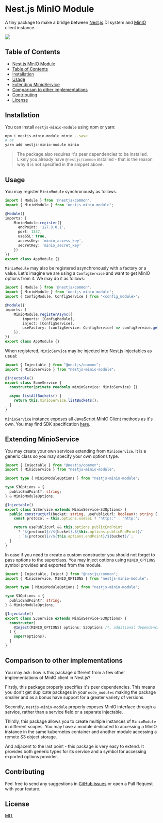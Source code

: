 # Nest.js MinIO Module

A tiny package to make a bridge between [Nest.js](https://nestjs.com) DI system and [MinIO](https://docs.min.io/docs/javascript-client-api-reference.html) client instance.

![](https://img.shields.io/bundlephobia/minzip/nestjs-minio-module?style=social)

## Table of Contents

- [Nest.js MinIO Module](#nestjs-minio-module)
- [Table of Contents](#table-of-contents)
- [Installation](#installation)
- [Usage](#usage)
- [Extending MinioService](#extending-minioservice)
- [Comparison to other implementations](#comparison-to-other-implementations)
- [Contributing](#contributing)
- [License](#license)

## Installation

You can install `nestjs-minio-module` using npm or yarn:

```bash
npm i nestjs-minio-module minio --save
# or
yarn add nestjs-minio-module minio
```

> The package also requires it's peer dependencies to be installed. Likely you already have `@nestjs/common` installed - that is the reason why it is not specified in the snippet above.

## Usage

You may register `MinioModule` synchronously as follows.

```typescript
import { Module } from '@nestjs/common';
import { MinioModule } from 'nestjs-minio-module';

@Module({
imports: [
    MinioModule.register({
      endPoint: '127.0.0.1',
      port: 1337,
      useSSL: true,
      accessKey: 'minio_access_key',
      secretKey: 'minio_secret_key'
    })
})
export class AppModule {}
```

`MinioModule` may also be registered asynchronously with a factory or a value. Let's imagine we are using a `ConfigService` and want to get MinIO options from it. We may do it as follows:

```typescript
import { Module } from '@nestjs/common';
import { MinioModule } from 'nestjs-minio-module';
import { ConfigModule, ConfigService } from '<config_module>';

@Module({
imports: [
    MinioModule.registerAsync({
        imports: [ConfigModule],
        inject: [ConfigService],
        useFactory: (configService: ConfigService) => configService.get('minio'),
    }),
})
export class AppModule {}
```

When registered, `MinioService` may be injected into Nest.js injectables as usual:

```typescript
import { Injectable } from "@nestjs/common";
import { MinioService } from "nestjs-minio-module";

@Injectable()
export class SomeService {
  constructor(private readonly minioService: MinioService) {}

  async listAllBuckets() {
    return this.minioService.listBuckets();
  }
}
```

`MinioService` instance exposes all JavaScript MinIO Client methods as it's own. You may find SDK specification [here](https://docs.min.io/docs/javascript-client-api-reference.html).

## Extending MinioService

You may create your own services extending from `MinioService`. It is a generic class so you may specify your own options type.

```typescript
import { Injectable } from "@nestjs/common";
import { MinioService } from "nestjs-minio-module";

import type { MinioModuleOptions } from "nestjs-minio-module";

type S3Options = {
  publicEndPoint?: string;
} & MinioModuleOptions;

@Injectable()
export class S3Service extends MinioService<S3Options> {
  public constructUrl(bucket: string, usePublicUrl: boolean): string {
    const protocol = this.options.useSSL ? "https:" : "http:";

    return usePublicUrl && this.options.publicEndPoint
      ? `${protocol}//${bucket}.${this.options.publicEndPoint}/`
      : `${protocol}//${this.options.endPoint}/${bucket}/`;
  }
}
```

In case if you need to create a custom constructor you should not forget to pass options to the superclass. You may inject options using `MINIO_OPTIONS` symbol provided and exported from the module.

```typescript
import { Injectable, Inject } from "@nestjs/common";
import { MinioService, MINIO_OPTIONS } from "nestjs-minio-module";

import type { MinioModuleOptions } from "nestjs-minio-module";

type S3Options = {
  publicEndPoint?: string;
} & MinioModuleOptions;

@Injectable()
export class S3Service extends MinioService<S3Options> {
  constructor(
    @Inject(MINIO_OPTIONS) options: S3Options /*, additional dependencies */
  ) {
    super(options);
  }
}
```

## Comparison to other implementations

You may ask: how is this package different from a few other implementations of MinIO client in Nest.js?

Firstly, this package properly specifies it's peer dependencies. This means you don't get duplicate packages in your `node_modules` making the package smaller and as a bonus have support for a greater variety of versions.

Secondly, `nestjs-minio-module` properly exposes MinIO interface through a service, rather than a service field or a separate injectable.

Thirdly, this package allows you to create multiple instances of `MinioModule` in different scopes. You may have a module dedicated to accessing a MinIO instance in the same kubernetes container and another module accessing a remote S3 object storage.

And adjacent to the last point - this package is very easy to extend. It provides both generic types for its service and a symbol for accessing exported options provider.

## Contributing

Feel free to send any suggestions in [GitHub issues](https://github.com/yakovlev-alexey/nestjs-minio-module/issues) or open a Pull Request with your feature.

## License

[MIT](/LICENSE)
